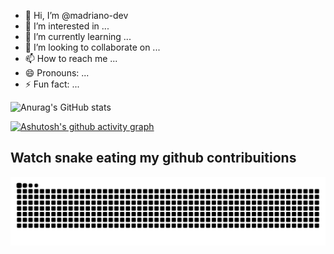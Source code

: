 - 👋 Hi, I’m @madriano-dev
- 👀 I’m interested in ...
- 🌱 I’m currently learning ...
- 💞️ I’m looking to collaborate on ...
- 📫 How to reach me ...
- 😄 Pronouns: ...
- ⚡ Fun fact: ...

<!---
madriano-dev/madriano-dev is a ✨ special ✨ repository because its `README.md` (this file) appears on your GitHub profile.
You can click the Preview link to take a look at your changes.
--->

![Anurag's GitHub stats](https://github-readme-stats.vercel.app/api?username=madriano-dev&hide_border=true&show_icons=true&theme=dracula)

[![Ashutosh's github activity graph](https://github-readme-activity-graph.vercel.app/graph?username=madriano-dev&theme=react-dark)](https://github.com/ashutosh00710/github-readme-activity-graph)

## Watch snake eating my github contribuitions

![snake gif](https://github.com/madriano-dev/madriano-dev/blob/output/github-contribution-grid-snake-dark.svg)
